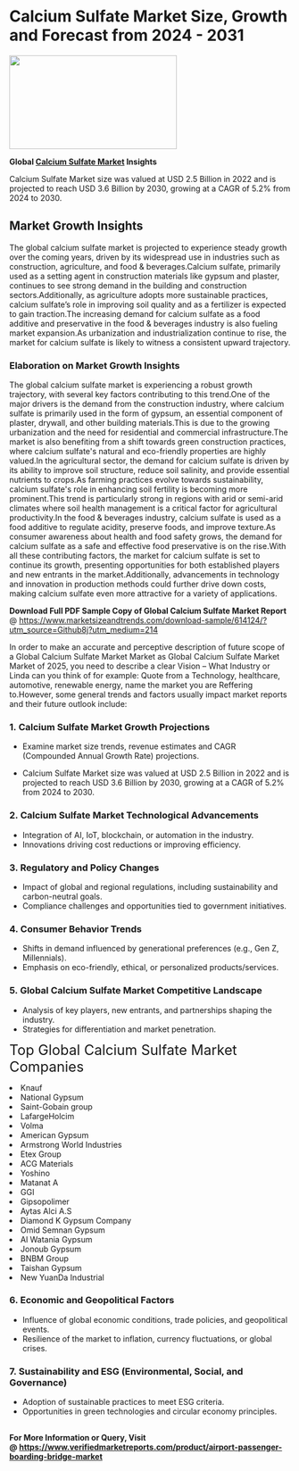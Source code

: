 <H1>Calcium Sulfate Market Size, Growth and Forecast from 2024 - 2031</H1><img class="aligncenter size-medium wp-image-584254" src="https://thirdeyenews.in/wp-content/uploads/2024/09/Global-Market-Research-300x168.jpeg" alt="" width="300" height="168" /><p><strong>Global&nbsp;<a href="https://www.marketsizeandtrends.com/download-sample/614124/?utm_source=Github8j?utm_medium=214">Calcium Sulfate Market</a> Insights</strong></p><p>Calcium Sulfate Market size was valued at USD 2.5 Billion in 2022 and is projected to reach USD 3.6 Billion by 2030, growing at a CAGR of 5.2% from 2024 to 2030.</p><p><h2>Market Growth Insights</h2> The global calcium sulfate market is projected to experience steady growth over the coming years, driven by its widespread use in industries such as construction, agriculture, and food & beverages.Calcium sulfate, primarily used as a setting agent in construction materials like gypsum and plaster, continues to see strong demand in the building and construction sectors.Additionally, as agriculture adopts more sustainable practices, calcium sulfate’s role in improving soil quality and as a fertilizer is expected to gain traction.The increasing demand for calcium sulfate as a food additive and preservative in the food & beverages industry is also fueling market expansion.As urbanization and industrialization continue to rise, the market for calcium sulfate is likely to witness a consistent upward trajectory. <h3>Elaboration on Market Growth Insights</h3> The global calcium sulfate market is experiencing a robust growth trajectory, with several key factors contributing to this trend.One of the major drivers is the demand from the construction industry, where calcium sulfate is primarily used in the form of gypsum, an essential component of plaster, drywall, and other building materials.This is due to the growing urbanization and the need for residential and commercial infrastructure.The market is also benefiting from a shift towards green construction practices, where calcium sulfate's natural and eco-friendly properties are highly valued.In the agricultural sector, the demand for calcium sulfate is driven by its ability to improve soil structure, reduce soil salinity, and provide essential nutrients to crops.As farming practices evolve towards sustainability, calcium sulfate's role in enhancing soil fertility is becoming more prominent.This trend is particularly strong in regions with arid or semi-arid climates where soil health management is a critical factor for agricultural productivity.In the food & beverages industry, calcium sulfate is used as a food additive to regulate acidity, preserve foods, and improve texture.As consumer awareness about health and food safety grows, the demand for calcium sulfate as a safe and effective food preservative is on the rise.With all these contributing factors, the market for calcium sulfate is set to continue its growth, presenting opportunities for both established players and new entrants in the market.Additionally, advancements in technology and innovation in production methods could further drive down costs, making calcium sulfate even more attractive for a variety of applications.</p><p><span class=""><strong>Download Full PDF Sample Copy of Global Calcium Sulfate Market Report</strong> @ <a href="https://www.marketsizeandtrends.com/download-sample/614124/?utm_source=Github8j?utm_medium=214" target="_blank">https://www.marketsizeandtrends.com/download-sample/614124/?utm_source=Github8j?utm_medium=214</a></span></p><p>In order to make an accurate and perceptive description of future scope of a Global&nbsp;Calcium Sulfate Market Market as Global&nbsp;Calcium Sulfate Market Market of 2025, you need to describe a clear Vision &ndash; What Industry or Linda can you think of for example: Quote from a Technology, healthcare, automotive, renewable energy, name the market you are Reffering to.However, some general trends and factors usually impact market reports and their future outlook include:</p><h3>1.&nbsp;<strong>Calcium Sulfate Market Growth Projections</strong></h3><ul><li>Examine market size trends, revenue estimates and CAGR (Compounded Annual Growth Rate) projections.</li><li><p>Calcium Sulfate Market size was valued at USD 2.5 Billion in 2022 and is projected to reach USD 3.6 Billion by 2030, growing at a CAGR of 5.2% from 2024 to 2030.</p></li></ul><h3>2.&nbsp;<strong>Calcium Sulfate Market Technological Advancements</strong></h3><ul><li>Integration of AI, IoT, blockchain, or automation in the industry.</li><li>Innovations driving cost reductions or improving efficiency.</li></ul><h3>3.&nbsp;<strong>Regulatory and Policy Changes</strong></h3><ul><li>Impact of global and regional regulations, including sustainability and carbon-neutral goals.</li><li>Compliance challenges and opportunities tied to government initiatives.</li></ul><h3>4.&nbsp;<strong>Consumer Behavior Trends</strong></h3><ul><li>Shifts in demand influenced by generational preferences (e.g., Gen Z, Millennials).</li><li>Emphasis on eco-friendly, ethical, or personalized products/services.</li></ul><h3>5.&nbsp;<strong>Global Calcium Sulfate Market Competitive Landscape</strong></h3><ul><li>Analysis of key players, new entrants, and partnerships shaping the industry.</li><li>Strategies for differentiation and market penetration.</li></ul><p data-pm-slice="1 1 []"><span style="color: inherit; font-family: inherit; font-size: 25px;">Top Global Calcium Sulfate Market Companies</span></p><div class="" data-test-id=""><p><li> Knauf</li><li> National Gypsum</li><li> Saint-Gobain group</li><li> LafargeHolcim</li><li> Volma</li><li> American Gypsum</li><li> Armstrong World Industries</li><li> Etex Group</li><li> ACG Materials</li><li> Yoshino</li><li> Matanat A</li><li> GGI</li><li> Gipsopolimer</li><li> Aytas Alci A.S</li><li> Diamond K Gypsum Company</li><li> Omid Semnan Gypsum</li><li> Al Watania Gypsum</li><li> Jonoub Gypsum</li><li> BNBM Group</li><li> Taishan Gypsum</li><li> New YuanDa Industrial</li></p></div><h3>6.&nbsp;<strong>Economic and Geopolitical Factors</strong></h3><ul><li>Influence of global economic conditions, trade policies, and geopolitical events.</li><li>Resilience of the market to inflation, currency fluctuations, or global crises.</li></ul><h3>7.&nbsp;<strong>Sustainability and ESG (Environmental, Social, and Governance)</strong></h3><ul><li>Adoption of sustainable practices to meet ESG criteria.</li><li>Opportunities in green technologies and circular economy principles.</li></ul><h2><strong style="font-size: 14px;">For More Information or Query, Visit @&nbsp;</strong><a style="background-color: #ffffff; font-size: 14px;" href="https://www.marketsizeandtrends.com/report/calcium-sulfate-market/" target="_blank">https://www.verifiedmarketreports.com/product/airport-passenger-boarding-bridge-market</a></h2>